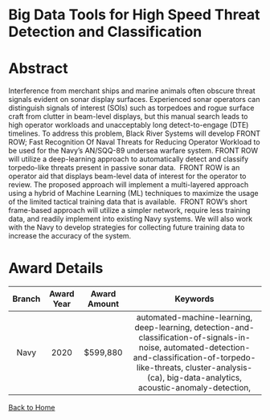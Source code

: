 
Big Data Tools for High Speed Threat Detection and Classification
=================================================================

# Abstract


Interference from merchant ships and marine animals often obscure threat signals evident on sonar display surfaces. Experienced sonar operators can distinguish signals of interest (SOIs) such as torpedoes and rogue surface craft from clutter in beam-level displays, but this manual search leads to high operator workloads and unacceptably long detect-to-engage (DTE) timelines. To address this problem, Black River Systems will develop FRONT ROW; Fast Recognition Of Naval Threats for Reducing Operator Workload to be used for the Navy’s AN/SQQ-89 undersea warfare system. FRONT ROW will utilize a deep-learning approach to automatically detect and classify torpedo-like threats present in passive sonar data.  FRONT ROW is an operator aid that displays beam-level data of interest for the operator to review. The proposed approach will implement a multi-layered approach using a hybrid of Machine Learning (ML) techniques to maximize the usage of the limited tactical training data that is available.  FRONT ROW’s short frame-based approach will utilize a simpler network, require less training data, and readily implement into existing Navy systems. We will also work with the Navy to develop strategies for collecting future training data to increase the accuracy of the system.  

# Award Details

|Branch|Award Year|Award Amount|Keywords|
| :---: | :---: | :---: | :---: |
|Navy|2020|$599,880|automated-machine-learning, deep-learning, detection-and-classification-of-signals-in-noise, automated-detection-and-classification-of-torpedo-like-threats, cluster-analysis-(ca), big-data-analytics, acoustic-anomaly-detection, |
  
  


[Back to Home](https://github.com/chrischow/dod_sbir_awards/Reports/JH/#2034)